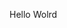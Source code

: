 Hello Wolrd












































































































































































































































































































































































































































































































































































































































































































































































































































































































































































































































































































































































































































































































































































































































































































































































































































































































































































































































































































































































































































































































































































































































































































































































































































































































































































































































































































































































































































































































































































































































































































































































































































































































































































































































































































































































































































































































































































































































































































































































































































































































































































































































































































































































































































































































































































































































































































































































































































































































































































































































































































































































































































































































































































































































































































































































































































